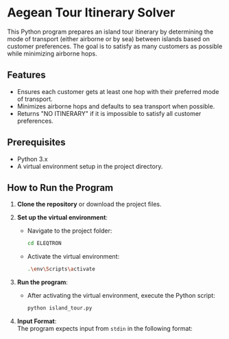 # Aegean Tour Itinerary Solver

This Python program prepares an island tour itinerary by determining the mode of transport (either airborne or by sea) between islands based on customer preferences. The goal is to satisfy as many customers as possible while minimizing airborne hops.

## Features
- Ensures each customer gets at least one hop with their preferred mode of transport.
- Minimizes airborne hops and defaults to sea transport when possible.
- Returns "NO ITINERARY" if it is impossible to satisfy all customer preferences.

## Prerequisites
- Python 3.x
- A virtual environment setup in the project directory.

## How to Run the Program

1. **Clone the repository** or download the project files.

2. **Set up the virtual environment**:

    - Navigate to the project folder:
      ```bash
      cd ELEQTRON
      ```
    - Activate the virtual environment:
      ```bash
      .\env\Scripts\activate
      ```

3. **Run the program**:

    - After activating the virtual environment, execute the Python script:
      ```bash
      python island_tour.py
      ```

4. **Input Format**:  
   The program expects input from `stdin` in the following format:
